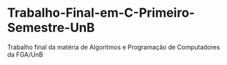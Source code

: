 # Trabalho-Final-em-C-Primeiro-Semestre-UnB
Trabalho final da matéria de Algoritmos e Programação de Computadores da FGA/UnB
